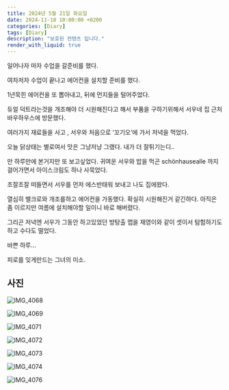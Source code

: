 ```yaml
---
title: 2024년 5월 21일 화요일
date: 2024-11-18 10:00:00 +0200
categories: [Diary]
tags: [Diary]
description: "보호된 컨텐츠 입니다."
render_with_liquid: true
---
```



일어나자 마자 수업을 갈준비를 했다.

여차저차 수업이 끝나고 에어컨을 설치할 준비를 했다. 



1년묵힌 에어컨을 또 뽑아내고, 뒤에 먼지들을 털어주었다. 



듀얼 덕트라는것을 개조해야 더 시원해진다고 해서 부품을 구하기위해서 서우네 집 근처 바우하우스에 방문했다.



여러가지 재료들을 사고 , 서우와 처음으로 ‘꼬기오’에 가서 저녁을 먹었다.



오늘 닭상태는 별로여서 맛은 그냥저냥 그랬다. 내가 더 잘튀기는디..



만 하루만에 본거지만 또 보고싶었다. 귀여운 서우와 밥을 먹곤 schönhausealle 까지 걸어가면서 아이스크림도 하나 사묵었다.



조잘조잘 떠들면서 서우를 먼저 에스반태워 보내고 나도 집에왔다.



열심히 밸크로와 개조를하고 에어컨을 가동했다. 확실히 시원해진거 같긴하다. 아직은 좀 이르지만 여름에 설치해야할 일이니 바로 해버렸다.



그리곤 저녁엔 서우가 그동안 하고있었던 방탕출 맵을 재영이와 같이 셋이서 탐험하기도 하고 수다도 떨었다.



바쁜 하루… 

피로를 잊게만드는 그녀의 미소.



## 사진

![IMG_4068](/assets/images/IMG_4068.jpeg)

![IMG_4069](/assets/images/IMG_4069.jpeg)

![IMG_4071](/assets/images/IMG_4071.jpeg)

![IMG_4072](/assets/images/IMG_4072.jpeg)

![IMG_4073](/assets/images/IMG_4073.jpeg)

![IMG_4074](/assets/images/IMG_4074.jpeg)

![IMG_4076](/assets/images/IMG_4076.jpeg)
